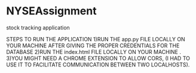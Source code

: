 # NYSEAssignment
stock tracking application

STEPS TO RUN THE APPLICATION
1)RUN THE app.py FILE LOCALLY ON YOUR MACHINE AFTER GIVING THE PROPER CREDENTIALS FOR THE DATABASE
2)RUN THE index.html FILE LOCALLY ON YOUR MACHINE .
3)YOU MIGHT NEED A CHROME EXTENSION TO ALLOW CORS, (I HAD TO USE IT TO FACILITATE COMMUNICATION BETWEEN TWO LOCALHOSTS).

